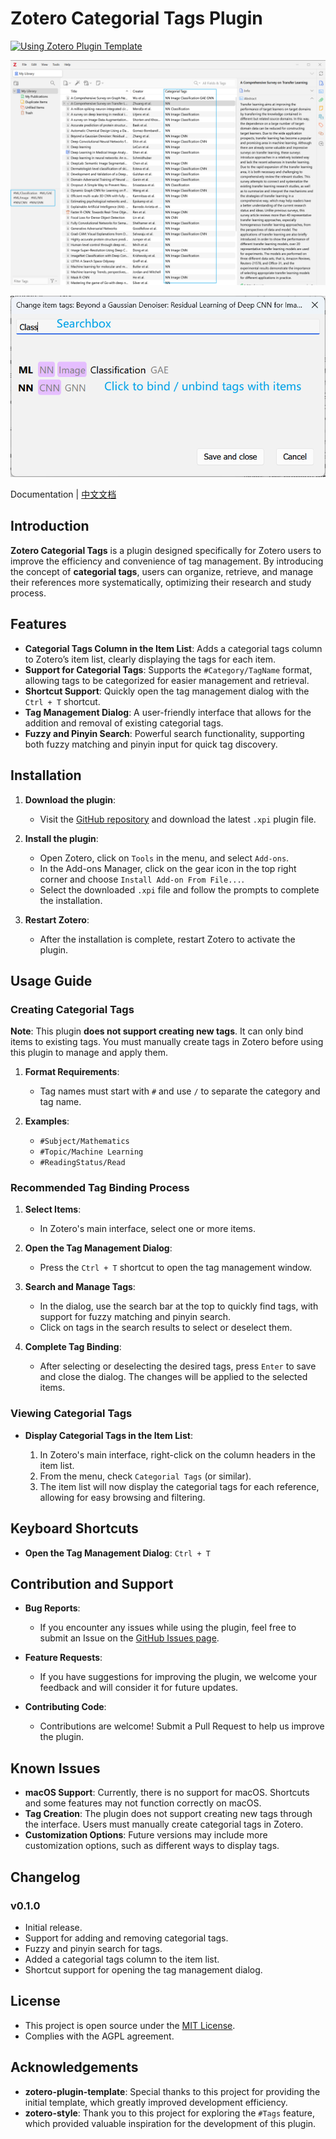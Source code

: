 # Zotero Categorial Tags Plugin

[![Using Zotero Plugin Template](https://img.shields.io/badge/Using-Zotero%20Plugin%20Template-blue?style=flat-square&logo=github)](https://github.com/windingwind/zotero-plugin-template)


![](doc/Pane.png)

![](doc/Dialog.png)

Documentation | [中文文档](doc/README-zhCN.md)

## Introduction

**Zotero Categorial Tags** is a plugin designed specifically for Zotero users to improve the efficiency and convenience
of tag management. By introducing the concept of **categorial tags**, users can organize, retrieve, and manage their
references more systematically, optimizing their research and study process.

## Features

- **Categorial Tags Column in the Item List**: Adds a categorial tags column to Zotero’s item list, clearly displaying
  the tags for each item.
- **Support for Categorial Tags**: Supports the `#Category/TagName` format, allowing tags to be categorized for easier
  management and retrieval.
- **Shortcut Support**: Quickly open the tag management dialog with the `Ctrl + T` shortcut.
- **Tag Management Dialog**: A user-friendly interface that allows for the addition and removal of existing categorial
  tags.
- **Fuzzy and Pinyin Search**: Powerful search functionality, supporting both fuzzy matching and pinyin input for quick
  tag discovery.

## Installation

1. **Download the plugin**:
    - Visit the [GitHub repository](https://github.com/panhaoyu/zotero-categorial-tags) and download the latest `.xpi`
      plugin file.

2. **Install the plugin**:
    - Open Zotero, click on `Tools` in the menu, and select `Add-ons`.
    - In the Add-ons Manager, click on the gear icon in the top right corner and choose `Install Add-on From File...`.
    - Select the downloaded `.xpi` file and follow the prompts to complete the installation.

3. **Restart Zotero**:
    - After the installation is complete, restart Zotero to activate the plugin.

## Usage Guide

### Creating Categorial Tags

**Note**: This plugin **does not support creating new tags**. It can only bind items to existing tags. You must manually
create tags in Zotero before using this plugin to manage and apply them.

1. **Format Requirements**:
    - Tag names must start with `#` and use `/` to separate the category and tag name.

2. **Examples**:
    - `#Subject/Mathematics`
    - `#Topic/Machine Learning`
    - `#ReadingStatus/Read`

### Recommended Tag Binding Process

1. **Select Items**:
    - In Zotero's main interface, select one or more items.

2. **Open the Tag Management Dialog**:
    - Press the `Ctrl + T` shortcut to open the tag management window.

3. **Search and Manage Tags**:
    - In the dialog, use the search bar at the top to quickly find tags, with support for fuzzy matching and pinyin
      search.
    - Click on tags in the search results to select or deselect them.

4. **Complete Tag Binding**:
    - After selecting or deselecting the desired tags, press `Enter` to save and close the dialog. The changes will be
      applied to the selected items.

### Viewing Categorial Tags

- **Display Categorial Tags in the Item List**:

    1. In Zotero's main interface, right-click on the column headers in the item list.
    2. From the menu, check `Categorial Tags` (or similar).
    3. The item list will now display the categorial tags for each reference, allowing for easy browsing and filtering.

## Keyboard Shortcuts

- **Open the Tag Management Dialog**: `Ctrl + T`

## Contribution and Support

- **Bug Reports**:
    - If you encounter any issues while using the plugin, feel free to submit an Issue on
      the [GitHub Issues page](https://github.com/panhaoyu/zotero-categorial-tags/issues).

- **Feature Requests**:
    - If you have suggestions for improving the plugin, we welcome your feedback and will consider it for future
      updates.

- **Contributing Code**:
    - Contributions are welcome! Submit a Pull Request to help us improve the plugin.

## Known Issues

- **macOS Support**: Currently, there is no support for macOS. Shortcuts and some features may not function correctly on
  macOS.
- **Tag Creation**: The plugin does not support creating new tags through the interface. Users must manually create
  categorial tags in Zotero.
- **Customization Options**: Future versions may include more customization options, such as different ways to display
  tags.

## Changelog

### v0.1.0

- Initial release.
- Support for adding and removing categorial tags.
- Fuzzy and pinyin search for tags.
- Added a categorial tags column to the item list.
- Shortcut support for opening the tag management dialog.

## License

- This project is open source under
  the [MIT License](./LICENSE).
- Complies with the AGPL agreement.

## Acknowledgements

- **zotero-plugin-template**: Special thanks to this project for providing the initial template, which greatly improved
  development efficiency.
- **zotero-style**: Thank you to this project for exploring the `#Tags` feature, which provided valuable inspiration for
  the development of this plugin.

